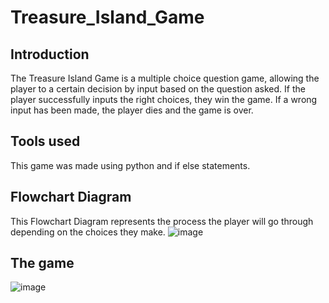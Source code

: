 # Treasure_Island_Game
## Introduction
The Treasure Island Game is a multiple choice question game, allowing the player to a certain decision by input based on the question asked. If the player successfully inputs the right choices, they win the game. If a wrong input has been made, the player dies and the game is over.
## Tools used
This game was made using python and if else statements.
## Flowchart Diagram
This Flowchart Diagram represents the process the player will go through depending on the choices they make. 
![image](https://github.com/user-attachments/assets/bc5f5bf4-2eb0-4712-9228-be999445395f)
## The game
![image](https://github.com/user-attachments/assets/6b0e7194-cd10-4783-bc3b-9df2ce242d50)

